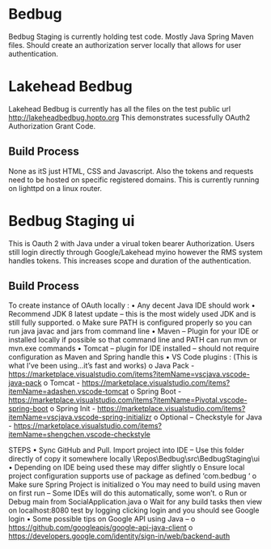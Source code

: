 # Bedbug
Bedbug Staging is currently holding test code.  Mostly Java Spring Maven files.  Should create an authorization server locally that allows for user authentication.

# Lakehead Bedbug

Lakehead Bedbug is currently has all the files on the test public url http://lakeheadbedbug.hopto.org
This demonstrates sucessfully OAuth2 Authorization Grant Code.
## Build Process

None as itS just HTML, CSS and Javascript.  Also the tokens and requests need to be hosted on specific registered domains.  This is currently running on lighttpd on a linux router.
# Bedbug Staging ui

This is Oauth 2 with Java under a virual token bearer Authorization.  Users still login directly through Google/Lakehead myino however the RMS system handles tokens.  This increases scope and duration of the authentication.

## Build Process

To create instance of OAuth locally :
•	Any decent Java IDE should work
•	Recommend JDK 8 latest update – this is the most widely used JDK and is still fully supported.
o	Make sure PATH is configured properly so you can run java javac and jars from command line
•	Maven – Plugin for your IDE or installed locally if possible so that command line and PATH can run mvn or mvn.exe commands
•	Tomcat – plugin for IDE installed – should not require configuration as Maven and Spring handle this
•	VS Code plugins : (This is what I’ve been using...it’s fast and works)
o	Java Pack - https://marketplace.visualstudio.com/items?itemName=vscjava.vscode-java-pack
o	Tomcat - https://marketplace.visualstudio.com/items?itemName=adashen.vscode-tomcat 
o	Spring Boot - https://marketplace.visualstudio.com/items?itemName=Pivotal.vscode-spring-boot 
o	Spring Init - https://marketplace.visualstudio.com/items?itemName=vscjava.vscode-spring-initializr 
o	Optional – Checkstyle for Java - https://marketplace.visualstudio.com/items?itemName=shengchen.vscode-checkstyle 

STEPS
•	Sync GitHub and Pull. Import project into IDE – Use this folder directly of copy it somewhere locally \Repos\Bedbug\src\BedbugStaging\ui 
•	Depending on IDE being used these may differ slightly
o	Ensure local project configuration supports use of package as defined ‘com.bedbug ‘
o	Make sure Spring Project is initialized 
o	You may need to build using maven on first run – Some IDEs will do this automatically, some won’t.
o	Run or Debug main from SocialApplication.java
o	Wait for any build tasks then view on localhost:8080
    test by logging clicking login and you should see Google login
•	Some possible tips on Google API using Java –
o	https://github.com/googleapis/google-api-java-client 
o	https://developers.google.com/identity/sign-in/web/backend-auth 

